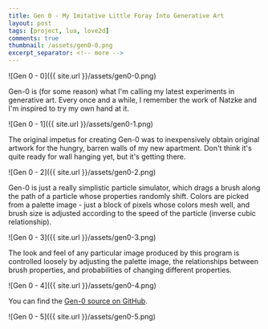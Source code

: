```yaml
---
title: Gen 0 - My Imitative Little Foray Into Generative Art
layout: post
tags: [project, lua, love2d]
comments: true
thumbnail: /assets/gen0-0.png
excerpt_separator: <!-- more -->
---
```


![Gen 0 - 0]({{ site.url }}/assets/gen0-0.png)

Gen-0 is (for some reason) what I'm calling my latest experiments in generative art. Every once and a while, I remember the work of Natzke and I'm inspired to try my own hand at it.

<!-- more -->

![Gen 0 - 1]({{ site.url }}/assets/gen0-1.png)

The original impetus for creating Gen-0 was to inexpensively obtain original artwork for the hungry, barren walls of my new apartment. Don't think it's quite ready for wall hanging yet, but it's getting there.

![Gen 0 - 2]({{ site.url }}/assets/gen0-2.png)

Gen-0 is just a really simplistic particle simulator, which drags a brush along the path of a particle whose properties randomly shift. Colors are picked from a palette image - just a block of pixels whose colors mesh well, and brush size is adjusted according to the speed of the particle (inverse cubic relationship).

![Gen 0 - 3]({{ site.url }}/assets/gen0-3.png)

The look and feel of any particular image produced by this program is controlled loosely by adjusting the palette image, the relationships between brush properties, and probabilities of changing different properties.

![Gen 0 - 4]({{ site.url }}/assets/gen0-4.png)

You can find the [Gen-0 source on GitHub](https://github.com/stett/gen-0).

![Gen 0 - 5]({{ site.url }}/assets/gen0-5.png)
